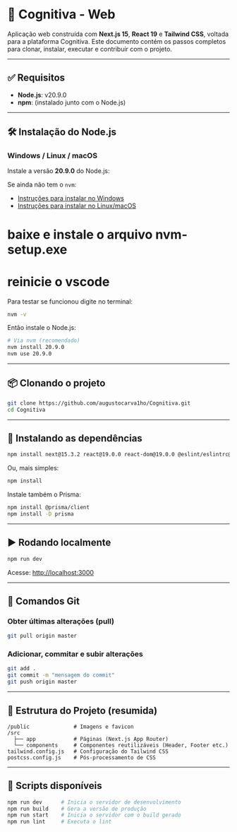 # 🧠 Cognitiva - Web

Aplicação web construída com **Next.js 15**, **React 19** e **Tailwind CSS**, voltada para a plataforma Cognitiva. Este documento contém os passos completos para clonar, instalar, executar e contribuir com o projeto.

---

## ✅ Requisitos

- **Node.js**: v20.9.0
- **npm**: (instalado junto com o Node.js)

---

## 🛠️ Instalação do Node.js

### Windows / Linux / macOS

Instale a versão **20.9.0** do Node.js:

Se ainda não tem o `nvm`:

- [Instruções para instalar no Windows](https://github.com/coreybutler/nvm-windows)
- [Instruções para instalar no Linux/macOS](https://github.com/nvm-sh/nvm)
# baixe e instale o arquivo nvm-setup.exe
# reinicie o vscode
Para testar se funcionou digite no terminal:

```bash
nvm -v
```

Então instale o Node.js:

```bash
# Via nvm (recomendado)
nvm install 20.9.0
nvm use 20.9.0
```

---

## 📦 Clonando o projeto

```bash
git clone https://github.com/augustocarva1ho/Cognitiva.git
cd Cognitiva
```

---

## 🔧 Instalando as dependências

```bash
npm install next@15.3.2 react@19.0.0 react-dom@19.0.0 @eslint/eslintrc@^3 @types/node@^20 @types/react@^19 @types/react-dom@^19 @types/webpack@^5.28.5 autoprefixer@^10.4.21 eslint@^9 eslint-config-next@15.3.2 postcss@^8.5.3 tailwindcss@^3.4.17 typescript@^5 framer-motion dlv --save-dev
```

Ou, mais simples:

```bash
npm install
```
Instale também o Prisma:
```bash
npm install @prisma/client
npm install -D prisma
```
---

## ▶️ Rodando localmente

```bash
npm run dev
```

Acesse: [http://localhost:3000](http://localhost:3000)

---

## 💾 Comandos Git

### Obter últimas alterações (pull)

```bash
git pull origin master
```

### Adicionar, commitar e subir alterações

```bash
git add .
git commit -m "mensagem do commit"
git push origin master
```

---

## 📁 Estrutura do Projeto (resumida)

```
/public              # Imagens e favicon
/src
  ├── app            # Páginas (Next.js App Router)
  └── components     # Componentes reutilizáveis (Header, Footer etc.)
tailwind.config.js   # Configuração do Tailwind CSS
postcss.config.js    # Pós-processamento de CSS
```

---

## 🧪 Scripts disponíveis

```bash
npm run dev      # Inicia o servidor de desenvolvimento
npm run build    # Gera a versão de produção
npm run start    # Inicia o servidor com o build gerado
npm run lint     # Executa o lint
```

